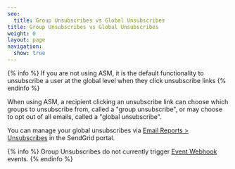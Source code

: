 ```yaml
---
seo:
  title: Group Unsubscribes vs Global Unsubscribes
title: Group Unsubscribes vs Global Unsubscribes
weight: 0
layout: page
navigation:
  show: true
---
```


{% info %}
If you are not using ASM, it is the default functionality to unsubscribe a user at the global level when they click unsubscribe links
{% endinfo %}

When using ASM, a recipient clicking an unsubscribe link can choose which groups to unsubscribe from, called a "group unsubscribe", or may choose to opt out of all emails, called a "global unsubscribe".

You can manage your global unsubscribes via [Email Reports > Unsubscribes](https://sendgrid.com/unsubscribes) in the SendGrid portal.

{% info %}
Group Unsubscribes do not currently trigger [Event Webhook]({{root_url}}/API_Reference/Webhooks/event.html) events.
{% endinfo %}